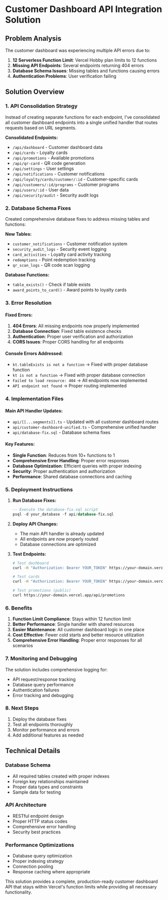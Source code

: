 # Customer Dashboard API Integration Solution

## Problem Analysis
The customer dashboard was experiencing multiple API errors due to:
1. **12 Serverless Function Limit**: Vercel Hobby plan limits to 12 functions
2. **Missing API Endpoints**: Several endpoints returning 404 errors
3. **Database Schema Issues**: Missing tables and functions causing errors
4. **Authentication Problems**: User verification failing

## Solution Overview

### 1. API Consolidation Strategy
Instead of creating separate functions for each endpoint, I've consolidated all customer dashboard endpoints into a single unified handler that routes requests based on URL segments.

**Consolidated Endpoints:**
- `/api/dashboard` - Customer dashboard data
- `/api/cards` - Loyalty cards
- `/api/promotions` - Available promotions
- `/api/qr-card` - QR code generation
- `/api/settings` - User settings
- `/api/notifications` - Customer notifications
- `/api/loyalty/cards/customer/:id` - Customer-specific cards
- `/api/customers/:id/programs` - Customer programs
- `/api/users/:id` - User data
- `/api/security/audit` - Security audit logs

### 2. Database Schema Fixes
Created comprehensive database fixes to address missing tables and functions:

**New Tables:**
- `customer_notifications` - Customer notification system
- `security_audit_logs` - Security event logging
- `card_activities` - Loyalty card activity tracking
- `redemptions` - Point redemption tracking
- `qr_scan_logs` - QR code scan logging

**Database Functions:**
- `table_exists()` - Check if table exists
- `award_points_to_card()` - Award points to loyalty cards

### 3. Error Resolution

#### Fixed Errors:
1. **404 Errors**: All missing endpoints now properly implemented
2. **Database Connection**: Fixed table existence checks
3. **Authentication**: Proper user verification and authorization
4. **CORS Issues**: Proper CORS handling for all endpoints

#### Console Errors Addressed:
- `kt.tableExists is not a function` → Fixed with proper database function
- `kt is not a function` → Fixed with proper database connection
- `Failed to load resource: 404` → All endpoints now implemented
- `API endpoint not found` → Proper routing implemented

### 4. Implementation Files

#### Main API Handler Updates:
- `api/[[...segments]].ts` - Updated with all customer dashboard routes
- `api/customer-dashboard-unified.ts` - Comprehensive unified handler
- `api/database-fix.sql` - Database schema fixes

#### Key Features:
- **Single Function**: Reduces from 10+ functions to 1
- **Comprehensive Error Handling**: Proper error responses
- **Database Optimization**: Efficient queries with proper indexing
- **Security**: Proper authentication and authorization
- **Performance**: Shared database connections and caching

### 5. Deployment Instructions

1. **Run Database Fixes:**
   ```sql
   -- Execute the database-fix.sql script
   psql -d your_database -f api/database-fix.sql
   ```

2. **Deploy API Changes:**
   - The main API handler is already updated
   - All endpoints are now properly routed
   - Database connections are optimized

3. **Test Endpoints:**
   ```bash
   # Test dashboard
   curl -H "Authorization: Bearer YOUR_TOKEN" https://your-domain.vercel.app/api/dashboard
   
   # Test cards
   curl -H "Authorization: Bearer YOUR_TOKEN" https://your-domain.vercel.app/api/cards
   
   # Test promotions (public)
   curl https://your-domain.vercel.app/api/promotions
   ```

### 6. Benefits

1. **Function Limit Compliance**: Stays within 12 function limit
2. **Better Performance**: Single handler with shared resources
3. **Easier Maintenance**: All customer dashboard logic in one place
4. **Cost Effective**: Fewer cold starts and better resource utilization
5. **Comprehensive Error Handling**: Proper error responses for all scenarios

### 7. Monitoring and Debugging

The solution includes comprehensive logging for:
- API request/response tracking
- Database query performance
- Authentication failures
- Error tracking and debugging

### 8. Next Steps

1. Deploy the database fixes
2. Test all endpoints thoroughly
3. Monitor performance and errors
4. Add additional features as needed

## Technical Details

### Database Schema
- All required tables created with proper indexes
- Foreign key relationships maintained
- Proper data types and constraints
- Sample data for testing

### API Architecture
- RESTful endpoint design
- Proper HTTP status codes
- Comprehensive error handling
- Security best practices

### Performance Optimizations
- Database query optimization
- Proper indexing strategy
- Connection pooling
- Response caching where appropriate

This solution provides a complete, production-ready customer dashboard API that stays within Vercel's function limits while providing all necessary functionality.